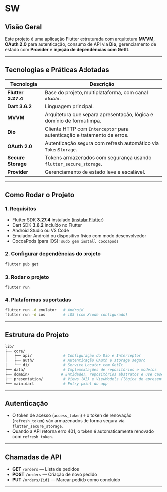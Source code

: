 # SW

## Visão Geral

Este projeto é uma aplicação Flutter estruturada com arquitetura **MVVM**, **OAuth 2.0** para autenticação, consumo de API via **Dio**, gerenciamento de estado com **Provider** e **injeção de dependências com GetIt**.

---

## Tecnologias e Práticas Adotadas

| Tecnologia         | Descrição                                                                 |
|--------------------|---------------------------------------------------------------------------|
| **Flutter 3.27.4** | Base do projeto, multiplataforma, com canal _stable_.                     |
| **Dart 3.6.2**     | Linguagem principal.                                                      | 
| **MVVM**           | Arquitetura que separa apresentação, lógica e domínio de forma limpa.     |
| **Dio**            | Cliente HTTP com `Interceptor` para autenticação e tratamento de erros.   |
| **OAuth 2.0**      | Autenticação segura com refresh automático via `TokenStorage`.            |
| **Secure Storage** | Tokens armazenados com segurança usando `flutter_secure_storage`.         |
| **Provider**       | Gerenciamento de estado leve e escalável.                                 |

---

## Como Rodar o Projeto

### 1. Requisitos
- Flutter SDK **3.27.4** instalado ([instalar Flutter](https://docs.flutter.dev/get-started/install))
- Dart SDK **3.6.2** incluído no Flutter
- Android Studio ou VS Code
- Emulador Android ou dispositivo físico com modo desenvolvedor
- CocoaPods (para iOS): `sudo gem install cocoapods`

### 2. Configurar dependências do projeto

```bash
flutter pub get
```

### 3. Rodar o projeto

```bash
flutter run
```

### 4. Plataformas suportadas

```bash
flutter run -d emulator   # Android
flutter run -d ios        # iOS (com Xcode configurado)
```

---

## Estrutura do Projeto

```bash
lib/
├── core/
│   ├── api/              # Configuração do Dio e Interceptor
│   ├── auth/             # Autenticação OAuth e storage seguro
│   └── di/               # Service Locator com GetIt
├── data/                 # Implementações de repositórios e modelos
├── domain/              # Entidades, repositórios abstratos e use cases
├── presentation/         # Views (UI) e ViewModels (lógica de apresentação)
└── main.dart             # Entry point do app
```

---

## Autenticação

- O token de acesso (`access_token`) e o token de renovação (`refresh_token`) são armazenados de forma segura via `flutter_secure_storage`.
- Quando a API retorna erro 401, o token é automaticamente renovado com `refresh_token`.

---

## Chamadas de API

- **GET** `/orders` — Lista de pedidos
- **POST** `/orders` — Criação de novo pedido
- **PUT** `/orders/{id}` — Marcar pedido como concluído

---